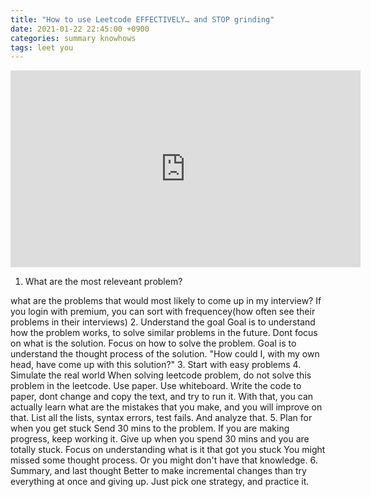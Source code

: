 ```yaml
---
title: "How to use Leetcode EFFECTIVELY… and STOP grinding"
date: 2021-01-22 22:45:00 +0900
categories: summary knowhows
tags: leet you 
---
```

<iframe width="560" height="315" src="https://www.youtube.com/embed/GbyXxUDVeAo" frameborder="0" allow="accelerometer; autoplay; clipboard-write; encrypted-media; gyroscope; picture-in-picture" allowfullscreen></iframe>

1. What are the most releveant problem?

what are the problems that would most likely to come up in my interview?
If you login with premium, you can sort with frequencey(how often see their problems in their interviews)
2. Understand the goal
Goal is to understand how the problem works, to solve similar problems in the future.
Dont focus on what is the solution. Focus on how to solve the problem.
Goal is to understand the thought process of the solution. "How could I, with my own head, have come up with this solution?"
3. Start with easy problems
4. Simulate the real world
When solving leetcode problem, do not solve this problem in the leetcode. Use paper. Use whiteboard.
Write the code to paper, dont change and copy the text, and try to run it.
With that, you can actually learn what are the mistakes that you make, and you will improve on that.
List all the lists, syntax errors, test fails. And analyze that.
5. Plan for when you get stuck
Send 30 mins to the problem. If you are making progress, keep working it. Give up when you spend 30 mins and you are totally stuck.
Focus on understanding what is it that got you stuck
You might missed some thought process. Or you might don't have that knowledge.
6. Summary, and last thought
Better to make incremental changes than try everything at once and giving up.
Just pick one strategy, and practice it.